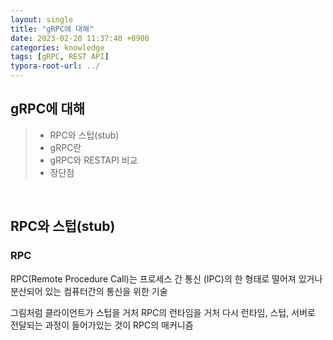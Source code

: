 ```yaml
---
layout: single
title: "gRPC에 대해"
date: 2023-02-20 11:37:40 +0900
categories: knowledge
tags: [gRPC, REST API]
typora-root-url: ../
---
```


## gRPC에 대해
> - RPC와 스텁(stub)
> - gRPC란
> - gRPC와 RESTAPI 비교
> - 장단점

<br>

## RPC와 스텁(stub)

### RPC

RPC(Remote Procedure Call)는 프로세스 간 통신 (IPC)의 한 형태로 떨어져 있거나 분산되어 있는 컴퓨터간의 통신을 위한 기술

그림처럼 클라이언트가 스텁을 거처 RPC의 런타임을 거처 다시 런타임, 스텁, 서버로 전달되는 과정이 들어가있는 것이 RPC의 매커니즘

<br>

## 

<br>

## 

<br>

## 

<br>

## 

<br>
